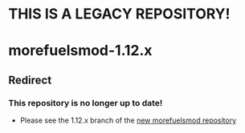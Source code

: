 # THIS IS A LEGACY REPOSITORY!
# morefuelsmod-1.12.x 

## Redirect

### This repository is no longer up to date!
* Please see the 1.12.x branch of the [new morefuelsmod repository](https://github.com/boredhero/morefuelsmod)
